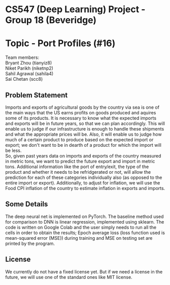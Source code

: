 # CS547 (Deep Learning) Project - Group 18 (Beveridge)

# Topic - Port Profiles (#16)

Team members:\
Bryant Zhou (tianyiz8)\
Niket Parikh (niketnp2)\
Sahil Agrawal (sahila4)\
Sai Chetan (scc8)

## Problem Statement

Imports and exports of agricultural goods by the country via sea is one of the main ways that the US earns profits on goods produced and aquires some of its products. It is necessary to know what the expected imports and exports will be in future years, so that we can plan accordingly. This will enable us to judge if our infrastructure is enough to handle these shipments and what the appropriate prices will be. Also, it will enable us to judge how much of a certain product to produce based on the expected import or export; we don't want to be in dearth of a product for which the import will be less.\
So, given past years data on imports and exports of the country measured in metric tons, we want to predict the future export and import in metric tons. Additional information like the port of entry/exit, the type of the product and whether it needs to be refridgerated or not, will allow the prediction for each of these categories individually also (as opposed to the entire import or export). Additionally, to adjust for inflation, we will use the Food CPI inflation of the country to estimate inflation in exports and imports.

## Some Details
The deep neural net is implemented on PyTorch. The baseline method used for comparison to DNN is linear regression, implemented using sklearn. The code is written on Google Colab and the user simply needs to run all the cells in order to obtain the results; Epoch average loss (loss function used is mean-squared error (MSE)) during training and MSE on testing set are printed by the program. 


## License

We currently do not have a fixed license yet. But if we need a license in the future, we will use one of the standard ones like MIT license.
